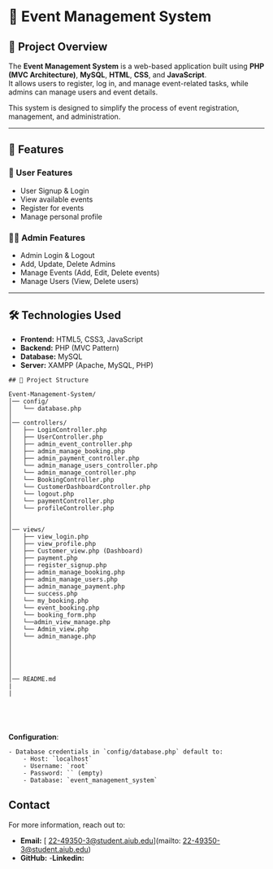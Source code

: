 # 🎉 Event Management System  

## 📌 Project Overview  
The **Event Management System** is a web-based application built using **PHP (MVC Architecture)**, **MySQL**, **HTML**, **CSS**, and **JavaScript**.  
It allows users to register, log in, and manage event-related tasks, while admins can manage users and event details.  

This system is designed to simplify the process of event registration, management, and administration.  

---

## 🚀 Features  

### 🔑 User Features  
- User Signup & Login  
- View available events  
- Register for events  
- Manage personal profile  

### 👨‍💼 Admin Features  
- Admin Login & Logout  
- Add, Update, Delete Admins  
- Manage Events (Add, Edit, Delete events)  
- Manage Users (View, Delete users)  

---

## 🛠️ Technologies Used  
- **Frontend:** HTML5, CSS3, JavaScript  
- **Backend:** PHP (MVC Pattern)  
- **Database:** MySQL  
- **Server:** XAMPP (Apache, MySQL, PHP)  


```
## 📂 Project Structure  

Event-Management-System/
│── config/
│   └── database.php
│
│── controllers/
│   ├── LoginController.php
│   ├── UserController.php
│   ├── admin_event_controller.php
│   ├── admin_manage_booking.php
│   ├── admin_payment_controller.php
│   └── admin_manage_users_controller.php
│   └── admin_manage_controller.php
│   └── BookingController.php
│   └── CustomerDashboardController.php
│   └── logout.php
│   └── paymentController.php
│   └── profileController.php
│   
│
│── views/
│   ├── view_login.php
│   ├── view_profile.php
│   ├── Customer_view.php (Dashboard)
│   ├── payment.php
│   ├── register_signup.php
│   ├── admin_manage_booking.php
│   ├── admin_manage_users.php
│   ├── admin_manage_payment.php
│   └── success.php
│   └── my_booking.php
│   └── event_booking.php
│   └── booking_form.php
│   └──admin_view_manage.php
│   └── Admin_view.php
│   └── admin_manage.php 
│     
│    
│       
│
│
│── README.md
|
|





```
 **Configuration**:

    - Database credentials in `config/database.php` default to:
        - Host: `localhost`
        - Username: `root`
        - Password: `` (empty)
        - Database: `event_management_system`
        
## Contact

For more information, reach out to:

- **Email:** [ 22-49350-3@student.aiub.edu](mailto: 22-49350-3@student.aiub.edu)
- **GitHub:** []()
-**Linkedin:** []()

